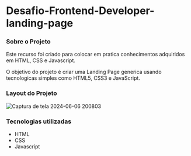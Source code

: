 # Desafio-Frontend-Developer-landing-page  
### Sobre o Projeto  

Este recurso foi criado para colocar em pratica conhecimentos adquiridos em HTML, CSS e Javascript.  

O objetivo do projeto é criar uma Landing Page generica usando tecnologicas simples como HTML5, CSS3 e JavaScript.   

### Layout do Projeto 
![Captura de tela 2024-06-06 200803](https://github.com/ericlesbrum/Desafio-Frontend-Developer-landing-page/assets/35080587/e7b6b2e6-0a11-4bd3-be02-512b0012e5be)


### Tecnologias utilizadas
- HTML
- CSS
- Javascript

